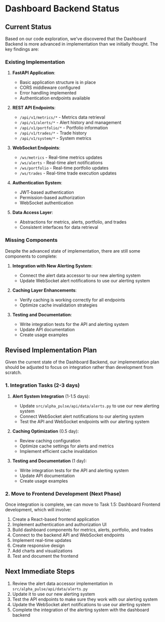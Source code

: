 # Dashboard Backend Status

## Current Status

Based on our code exploration, we've discovered that the Dashboard Backend is more advanced in implementation than we initially thought. The key findings are:

### Existing Implementation

1. **FastAPI Application**:
   - Basic application structure is in place
   - CORS middleware configured
   - Error handling implemented
   - Authentication endpoints available

2. **REST API Endpoints**:
   - `/api/v1/metrics/*` - Metrics data retrieval
   - `/api/v1/alerts/*` - Alert history and management
   - `/api/v1/portfolio/*` - Portfolio information
   - `/api/v1/trades/*` - Trade history
   - `/api/v1/system/*` - System metrics

3. **WebSocket Endpoints**:
   - `/ws/metrics` - Real-time metrics updates
   - `/ws/alerts` - Real-time alert notifications
   - `/ws/portfolio` - Real-time portfolio updates
   - `/ws/trades` - Real-time trade execution updates

4. **Authentication System**:
   - JWT-based authentication
   - Permission-based authorization
   - WebSocket authentication

5. **Data Access Layer**:
   - Abstractions for metrics, alerts, portfolio, and trades
   - Consistent interfaces for data retrieval

### Missing Components

Despite the advanced state of implementation, there are still some components to complete:

1. **Integration with New Alerting System**:
   - Connect the alert data accessor to our new alerting system
   - Update WebSocket alert notifications to use our alerting system

2. **Caching Layer Enhancements**:
   - Verify caching is working correctly for all endpoints
   - Optimize cache invalidation strategies

3. **Testing and Documentation**:
   - Write integration tests for the API and alerting system
   - Update API documentation
   - Create usage examples

## Revised Implementation Plan

Given the current state of the Dashboard Backend, our implementation plan should be adjusted to focus on integration rather than development from scratch.

### 1. Integration Tasks (2-3 days)

1. **Alert System Integration** (1-1.5 days):
   - Update `src/alpha_pulse/api/data/alerts.py` to use our new alerting system
   - Connect WebSocket alert notifications to our alerting system
   - Test the API and WebSocket endpoints with our alerting system

2. **Caching Optimization** (0.5 day):
   - Review caching configuration
   - Optimize cache settings for alerts and metrics
   - Implement efficient cache invalidation

3. **Testing and Documentation** (1 day):
   - Write integration tests for the API and alerting system
   - Update API documentation
   - Create usage examples

### 2. Move to Frontend Development (Next Phase)

Once integration is complete, we can move to Task 1.5: Dashboard Frontend development, which will involve:

1. Create a React-based frontend application
2. Implement authentication and authorization UI
3. Build dashboard components for metrics, alerts, portfolio, and trades
4. Connect to the backend API and WebSocket endpoints
5. Implement real-time updates
6. Create responsive design
7. Add charts and visualizations
8. Test and document the frontend

## Next Immediate Steps

1. Review the alert data accessor implementation in `src/alpha_pulse/api/data/alerts.py`
2. Update it to use our new alerting system
3. Test the API endpoints to make sure they work with our alerting system
4. Update the WebSocket alert notifications to use our alerting system
5. Complete the integration of the alerting system with the dashboard backend